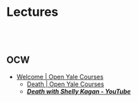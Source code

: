 Lectures
==========


 <br/><br/>


## OCW
- [Welcome | Open Yale Courses](https://oyc.yale.edu/)
    - [Death | Open Yale Courses](https://oyc.yale.edu/death/phil-176)
    - [___Death with Shelly Kagan - YouTube___](https://www.youtube.com/playlist?list=PLEA18FAF1AD9047B0)
    

 <br/><br/>


